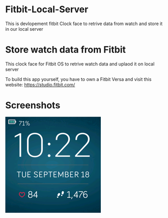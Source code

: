 # Fitbit-Local-Server
This is devlopement fitbit Clock face to retrive data from watch and store it in our local server

# Store watch data from Fitbit 
This clock face for Fitbit OS to retrive watch data and uplaod it on local server

To build this app yourself, you have to own a Fitbit Versa and visit this website: https://studio.fitbit.com/

# Screenshots

<img src="https://github.com/Guley/Fitbit-Local-Server/blob/master/resources/Clock-Face.png">
